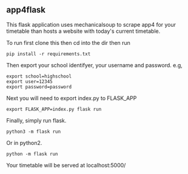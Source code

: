 ## app4flask
This flask application uses mechanicalsoup to scrape app4 for your timetable than hosts a website with today's current timetable.

To run first clone this then cd into the dir then run
```
pip install -r requirements.txt
```
Then export your school identifyer, your username and password.
e.g,
```
export school=highschool
export user=12345
export password=password
```
Next you will need to export index.py to FLASK_APP
```
export FLASK_APP=index.py flask run
```
Finally, simply run flask.
```
python3 -m flask run
```
Or in python2.
```
python -m flask run
```
Your timetable will be served at localhost:5000/
